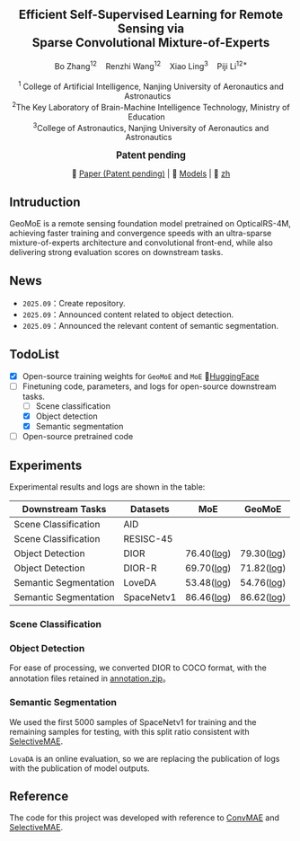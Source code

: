   <h2 align="center"><strong>	Efficient Self-Supervised Learning for Remote Sensing via</br> Sparse Convolutional Mixture-of-Experts</strong></h2>

  <p align="center">
    Bo Zhang<sup>12</sup>&nbsp;&nbsp;&nbsp;
    Renzhi Wang<sup>12</sup>&nbsp;&nbsp;&nbsp;
    Xiao Ling<sup>3</sup>&nbsp;&nbsp;&nbsp;
    Piji Li<sup>12*</sup></br>
    </br>
  <sup>1</sup> College of Artificial Intelligence, Nanjing University of Aeronautics and Astronautics&nbsp;&nbsp;&nbsp;</br>
  <sup>2</sup>The Key Laboratory of Brain-Machine Intelligence Technology, Ministry of Education &nbsp;&nbsp;&nbsp;</br>
  <sup>3</sup>College of Astronautics, Nanjing University of Aeronautics and Astronautics&nbsp;&nbsp;
<div align='center' style="font-size: larger; "><strong>Patent pending</strong></div>
  <p align="center">
    📃 <a href="" target="_blank">Paper (Patent pending)</a> |
    🤗 <a href="https://huggingface.co/BoZhangNuaa/GeoMoE" target="_blank">Models</a> |
    📃 <a href="https://github.com/BoZhangNuaa/GeoMoE/blob/main/Readme_zh.md" target="_blank">zh</a>
  </p>




## Intruduction

GeoMoE is a remote sensing foundation model pretrained on OpticalRS-4M, achieving faster training and convergence speeds with an ultra-sparse mixture-of-experts architecture and convolutional front-end, while also delivering strong evaluation scores on downstream tasks.

## News

- `2025.09`：Create repository.
- `2025.09`：Announced content related to object detection.
- `2025.09`：Announced the relevant content of semantic segmentation.

## TodoList

- [x] Open-source training weights for `GeoMoE` and `MoE` 🤗[HuggingFace](https://huggingface.co/BoZhangNuaa/GeoMoE)
- [ ] Finetuning code, parameters, and logs for open-source downstream tasks.
  - [ ] Scene classification
  - [x] Object detection
  - [x] Semantic segmentation
- [ ] Open-source pretrained code

## Experiments

Experimental results and logs are shown in the table:

| Downstream Tasks      | Datasets   | MoE                                           | GeoMoE                                           |
| --------------------- | ---------- | --------------------------------------------- | ------------------------------------------------ |
| Scene Classification  | AID        |                                               |                                                  |
| Scene Classification  | RESISC-45  |                                               |                                                  |
| Object Detection      | DIOR       | 76.40([log](./Detection/dior/MoE.log))        | 79.30([log](./Detection/dior/GeoMoE.log))        |
| Object Detection      | DIOR-R     | 69.70([log](./Detection/dior-r/MoE.log))      | 71.82([log](./Detection/dior-r/GeoMoE.log))      |
| Semantic Segmentation | LoveDA     | 53.48([log](./Segmentation/Loveda/MoE.zip))   | 54.76([log](./Segmentation/Loveda/GeoMoE.zip))   |
| Semantic Segmentation | SpaceNetv1 | 86.46([log](./Segmentation/Spacenet/MoE.log)) | 86.62([log](./Segmentation/Spacenet/GeoMoE.log)) |

### Scene Classification

### Object Detection

For ease of processing, we converted DIOR to COCO format, with the annotation files retained in [annotation.zip](./Detection/dior/annotation.zip)。

### Semantic Segmentation

We used the first 5000 samples of SpaceNetv1 for training and the remaining samples for testing, with this split ratio consistent with [SelectiveMAE](https://github.com/MiliLab/SelectiveMAE).

`LovaDA` is an online evaluation, so we are replacing the publication of logs with the publication of model outputs.

## Reference

The code for this project was developed with reference to [ConvMAE](https://github.com/Alpha-VL/ConvMAE) and [SelectiveMAE](https://github.com/MiliLab/SelectiveMAE).





